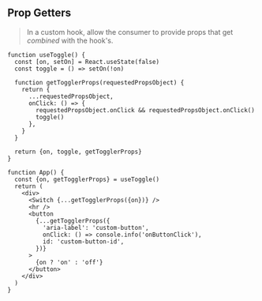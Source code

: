 ﻿## Prop Getters

> In a custom hook, allow the consumer to provide props that get _combined_ with the hook's.

    function useToggle() {
      const [on, setOn] = React.useState(false)
      const toggle = () => setOn(!on)

      function getTogglerProps(requestedPropsObject) {
        return {
          ...requestedPropsObject,
          onClick: () => {
            requestedPropsObject.onClick && requestedPropsObject.onClick()
            toggle()
          },
        }
      }

      return {on, toggle, getTogglerProps}
    }

    function App() {
      const {on, getTogglerProps} = useToggle()
      return (
        <div>
          <Switch {...getTogglerProps({on})} />
          <hr />
          <button
            {...getTogglerProps({
              'aria-label': 'custom-button',
              onClick: () => console.info('onButtonClick'),
              id: 'custom-button-id',
            })}
          >
            {on ? 'on' : 'off'}
          </button>
        </div>
      )
    }
